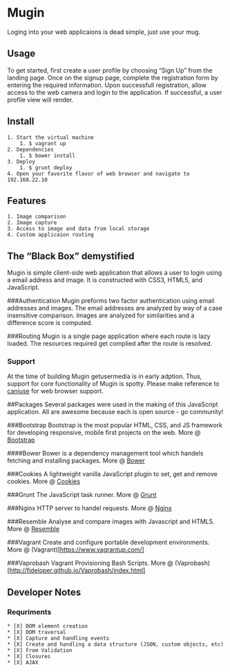# Mugin
Loging into your web applicaions is dead simple, just use your mug.

## Usage
To get started, first create a user profile by choosing “Sign Up” from the landing page. Once on the signup page, complete the registration form by entering the required information. Upon successfull registration, allow access to the web camera and login to the application. If successful, a user profile view will render.  

## Install
	1. Start the virtual machine 
		1. $ vagrant up
	2. Dependencies
		1. $ bower install
	3. Deploy
		1. $ grunt deploy
	4. Open your favorite flavor of web browser and navigate to 192.168.22.10

## Features
	1. Image comparison 
	2. Image capture
	3. Access to image and data from local storage
	4. Custom applicaion routing 

## The “Black Box” demystified
Mugin is simple client-side web application that allows a user to login using a email address and image. It is constructed with CSS3, HTML5, and JavaScript.  

###Authentication
Mugin preforms two factor authentication using email addresses and images. The email addresses are analyzed by way of a case insensitive comparison. Images are analyzed for similarities and a difference score is computed. 

###Routing
Mugin is a single page application where each route is lazy loaded. The resources required get complied after the route is resolved.

### Support
At the time of building Mugin getusermedia is in early adption. Thus, support for core functionality of Mugin is spotty. Please make reference to [caniuse](http://caniuse.com/#feat=stream) for web browser support. 

##Packages
Several packages were used in the making of this JavaScript application. All are awesome because each is open source - go community!

###Bootstrap
Bootstrap is the most popular HTML, CSS, and JS framework for developing responsive, mobile first projects on the web. More @ [Bootstrap](http://http://getbootstrap.com)

####Bower
Bower is a dependency management tool which handels fetching and installing packages. More @ [Bower](http://bower.io/)

###Cookies
A lightweight vanilla JavaScript plugin to set, get and remove cookies. More @ [Cookies](https://github.com/harrisonde/cookies)

###Grunt
The JavaScript task runner. More @ [Grunt](https://http://gruntjs.com/)

###Nginx
HTTP server to handel requests. More @ [Nginx](http://nginx.org/en)

###Resemble
Analyse and compare images with Javascript and HTML5. More @ [Resemble](https://github.com/Huddle/Resemble.js)

###Vagrant
Create and configure portable development environments. More @ (Vagrant)[https://www.vagrantup.com/]

###Vaprobash
Va​grant Pro​visioning Bash Scripts. More @ (Vaprobash)[http://fideloper.github.io/Vaprobash/index.html]

## Developer Notes
### Requriments	
	* [X] DOM element creation
	* [X] DOM traversal
	* [X] Capture and handling events
	* [X] Create and handling a data structure (JSON, custom objects, etc)
	* [X] From Validation
	* [X] Closures
	* [X] AJAX